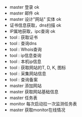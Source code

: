 - master 登录  ok
- master 邮件 ok
- master 设计"网站" 实体 ok
- 证书信息获取，dns扫描  ok
- IP属地获取，ipc查询 ok
- tool : 获取证书
- tool : 查询dns
- tool : Whois查询
- tool : ip信息查询
- tool : 本机ip信息
- tool : 获取网站的T, D, K, 图标
- tool : 采集网站信息
- tool : 查询备案
- master 添加网站
- master 获取网站基础信息
- master 任务表
- monitor 每次启动拉一次监测任务表
- master 获取monitor在线情况